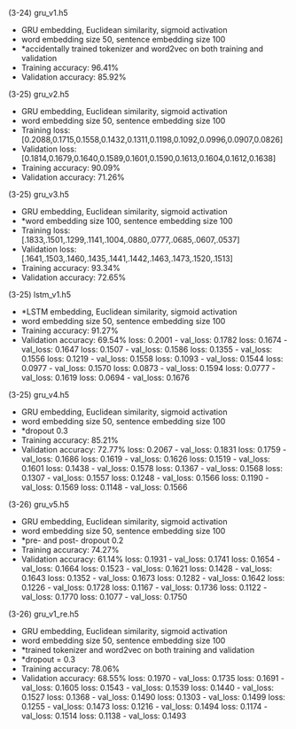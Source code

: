 (3-24) gru_v1.h5
- GRU embedding, Euclidean similarity, sigmoid activation
- word embedding size 50, sentence embedding size 100
- *accidentally trained tokenizer and word2vec on both training and validation
- Training accuracy: 96.41%
- Validation accuracy: 85.92%

(3-25) gru_v2.h5
- GRU embedding, Euclidean similarity, sigmoid activation
- word embedding size 50, sentence embedding size 100
- Training loss: [0.2088,0.1715,0.1558,0.1432,0.1311,0.1198,0.1092,0.0996,0.0907,0.0826]
- Validation loss: [0.1814,0.1679,0.1640,0.1589,0.1601,0.1590,0.1613,0.1604,0.1612,0.1638]
- Training accuracy: 90.09%
- Validation accuracy: 71.26%

(3-25) gru_v3.h5
- GRU embedding, Euclidean similarity, sigmoid activation
- *word embedding size 100, sentence embedding size 100
- Training loss: [.1833,.1501,.1299,.1141,.1004,.0880,.0777,.0685,.0607,.0537]
- Validation loss: [.1641,.1503,.1460,.1435,.1441,.1442,.1463,.1473,.1520,.1513]
- Training accuracy: 93.34%
- Validation accuracy: 72.65%

(3-25) lstm_v1.h5
- *LSTM embedding, Euclidean similarity, sigmoid activation
- word embedding size 50, sentence embedding size 100
- Training accuracy: 91.27%
- Validation accuracy: 69.54%
loss: 0.2001 - val_loss: 0.1782
loss: 0.1674 - val_loss: 0.1647
loss: 0.1507 - val_loss: 0.1586
loss: 0.1355 - val_loss: 0.1556
loss: 0.1219 - val_loss: 0.1558
loss: 0.1093 - val_loss: 0.1544
loss: 0.0977 - val_loss: 0.1570
loss: 0.0873 - val_loss: 0.1594
loss: 0.0777 - val_loss: 0.1619
loss: 0.0694 - val_loss: 0.1676

(3-25) gru_v4.h5
- GRU embedding, Euclidean similarity, sigmoid activation
- word embedding size 50, sentence embedding size 100
- *dropout 0.3
- Training accuracy: 85.21%
- Validation accuracy: 72.77%
loss: 0.2067 - val_loss: 0.1831
loss: 0.1759 - val_loss: 0.1686
loss: 0.1619 - val_loss: 0.1626
loss: 0.1519 - val_loss: 0.1601
loss: 0.1438 - val_loss: 0.1578
loss: 0.1367 - val_loss: 0.1568
loss: 0.1307 - val_loss: 0.1557
loss: 0.1248 - val_loss: 0.1566
loss: 0.1190 - val_loss: 0.1569
loss: 0.1148 - val_loss: 0.1566

(3-26) gru_v5.h5
- GRU embedding, Euclidean similarity, sigmoid activation
- word embedding size 50, sentence embedding size 100
- *pre- and post- dropout 0.2
- Training accuracy: 74.27%
- Validation accuracy: 61.14%
loss: 0.1931 - val_loss: 0.1741
loss: 0.1654 - val_loss: 0.1664
loss: 0.1523 - val_loss: 0.1621
loss: 0.1428 - val_loss: 0.1643
loss: 0.1352 - val_loss: 0.1673
loss: 0.1282 - val_loss: 0.1642
loss: 0.1226 - val_loss: 0.1728
loss: 0.1167 - val_loss: 0.1736
loss: 0.1122 - val_loss: 0.1770
loss: 0.1077 - val_loss: 0.1750

(3-26) gru_v1_re.h5
- GRU embedding, Euclidean similarity, sigmoid activation
- word embedding size 50, sentence embedding size 100
- *trained tokenizer and word2vec on both training and validation
- *dropout = 0.3
- Training accuracy: 78.06%
- Validation accuracy: 68.55%
loss: 0.1970 - val_loss: 0.1735
loss: 0.1691 - val_loss: 0.1605
loss: 0.1543 - val_loss: 0.1539
loss: 0.1440 - val_loss: 0.1527
loss: 0.1368 - val_loss: 0.1490
loss: 0.1303 - val_loss: 0.1499
loss: 0.1255 - val_loss: 0.1473
loss: 0.1216 - val_loss: 0.1494
loss: 0.1174 - val_loss: 0.1514
loss: 0.1138 - val_loss: 0.1493